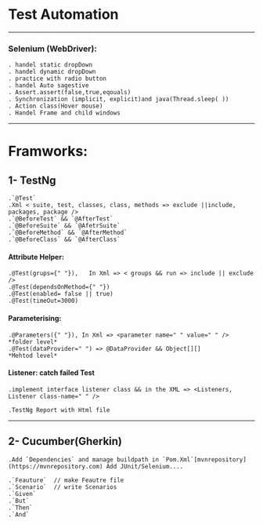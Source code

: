 # Test Automation  
***


 ### Selenium (WebDriver):

    . handel static dropDown
    . handel dynamic dropDown
    . practice with radio button
    . handel Auto sagestive
    . Assert.assert(false,true,eqouals)
    . Synchronization (implicit, explicit)and java(Thread.sleep( ))
    . Action class(Hover mouse)
    . Handel Frame and child windows
---- 
# Framworks:

## 1- TestNg
    
    .`@Test`
    .Xml < suite, test, classes, class, methods => exclude ||include, packages, package />
    .`@BeforeTest` && `@AfterTest`
    .`@BeforeSuite` && `@AfetrSuite`
    .`@BeforeMethod` && `@AfterMethod`
    .`@BeforeClass` && `@AfterClass`
#### Attribute Helper:

    .@Test(grups={" "}),   In Xml => < groups && run => include || exclude />
    .@Test(dependsOnMethod={" "})
    .@Test(enabled= false || true)
    .@Test(timeOut=3000)
#### Parameterising:

    .@Parameters({" "}), In Xml => <parameter name=" " value=" " /> *folder level*
    .@Test(dataProvider=" ") => @DataProvider && Object[][]         *Mehtod level*
    
#### Listener: catch failed Test
    
    .implement interface listener class && in the XML => <Listeners, Listener class-name=" " />
    
    .TestNg Report with Html file
***    
    
    
## 2- Cucumber(Gherkin)

    .Add `Dependencies` and manage buildpath in `Pom.Xml`[mvnrepository](https://mvnrepository.com) Add JUnit/Selenium....
    
    .`Feauture`  // make Feautre file
    .`Scenario`  // write Scenarios
    .`Given`
    .`But`
    .`Then`
    .`And`


    